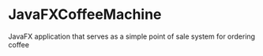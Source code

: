 # JavaFXCoffeeMachine
JavaFX application that serves as a simple point of sale system for ordering coffee
